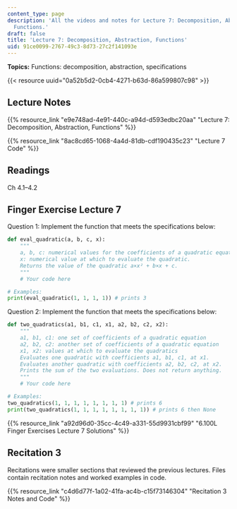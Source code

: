 ```yaml
---
content_type: page
description: 'All the videos and notes for Lecture 7: Decomposition, Abstraction,
  Functions.'
draft: false
title: 'Lecture 7: Decomposition, Abstraction, Functions'
uid: 91ce0099-2767-49c3-8d73-27c2f141093e
---
```

**Topics:** Functions: decomposition, abstraction, specifications

{{< resource uuid="0a52b5d2-0cb4-4271-b63d-86a599807c98" >}}

## Lecture Notes

{{% resource_link "e9e748ad-4e91-440c-a94d-d593edbc20aa" "Lecture 7: Decomposition, Abstraction, Functions" %}}

{{% resource_link "8ac8cd65-1068-4a4d-81db-cdf190435c23" "Lecture 7 Code" %}}

## Readings

Ch 4.1–4.2

## Finger Exercise Lecture 7

Question 1: Implement the function that meets the specifications below:

```python
def eval_quadratic(a, b, c, x):
    """
    a, b, c: numerical values for the coefficients of a quadratic equation
    x: numerical value at which to evaluate the quadratic.
    Returns the value of the quadratic a×x² + b×x + c.
    """
    # Your code here

# Examples:    
print(eval_quadratic(1, 1, 1, 1)) # prints 3
```

Question 2: Implement the function that meets the specifications below:

```python
def two_quadratics(a1, b1, c1, x1, a2, b2, c2, x2):
    """
    a1, b1, c1: one set of coefficients of a quadratic equation
    a2, b2, c2: another set of coefficients of a quadratic equation
    x1, x2: values at which to evaluate the quadratics
    Evaluates one quadratic with coefficients a1, b1, c1, at x1.
    Evaluates another quadratic with coefficients a2, b2, c2, at x2.
    Prints the sum of the two evaluations. Does not return anything.
    """
    # Your code here

# Examples:    
two_quadratics(1, 1, 1, 1, 1, 1, 1, 1) # prints 6
print(two_quadratics(1, 1, 1, 1, 1, 1, 1, 1)) # prints 6 then None
```

{{% resource_link "a92d96d0-35cc-4c49-a331-55d9931cbf99" "6.100L Finger Exercises Lecture 7 Solutions" %}}

## Recitation 3

Recitations were smaller sections that reviewed the previous lectures. Files contain recitation notes and worked examples in code.

{{% resource_link "c4d6d77f-1a02-41fa-ac4b-c15f73146304" "Recitation 3 Notes and Code" %}}